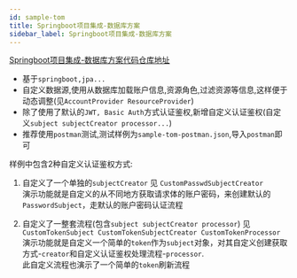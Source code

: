 ```yaml
---
id: sample-tom  
title: Springboot项目集成-数据库方案    
sidebar_label: Springboot项目集成-数据库方案    
---
```


[Springboot项目集成-数据库方案代码仓库地址](https://github.com/tomsun28/sureness/tree/master/sample-tom)

- 基于`springboot,jpa...`
- 自定义数据源,使用从数据库加载账户信息,资源角色,过滤资源等信息,这样便于动态调整(见`AccountProvider ResourceProvider`)
- 除了使用了默认的`JWT, Basic Auth`方式认证鉴权,新增自定义认证鉴权(自定义`subject subjectCreator processor...`)
- 推荐使用`postman`测试,测试样例为`sample-tom-postman.json`,导入`postman`即可

样例中包含2种自定义认证鉴权方式:

1. 自定义了一个单独的`subjectCreator` 见 `CustomPasswdSubjectCreator`     
   演示功能就是自定义的从不同地方获取请求体的账户密码，来创建默认的`PasswordSubject`，走默认的账户密码认证流程

2. 自定义了一整套流程(包含`subject subjectCreator processor`) 见 `CustomTokenSubject CustomTokenSubjectCreator CustomTokenProcessor`  
   演示功能就是自定义一个简单的`token`作为`subject`对象，对其自定义创建获取方式-`creator`和自定义认证鉴权处理流程-`processor`.  
   此自定义流程也演示了一个简单的`token`刷新流程  